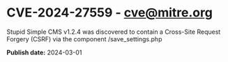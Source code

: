 # CVE-2024-27559 - cve@mitre.org

Stupid Simple CMS v1.2.4 was discovered to contain a Cross-Site Request Forgery (CSRF) via the component /save_settings.php

**Publish date:** 2024-03-01
